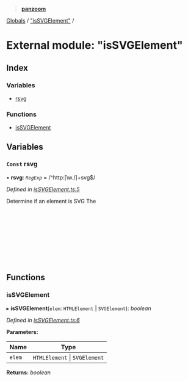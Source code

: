 > **[panzoom](../README.md)**

[Globals](../globals.md) / ["isSVGElement"](_issvgelement_.md) /

# External module: "isSVGElement"

## Index

### Variables

* [rsvg](_issvgelement_.md#const-rsvg)

### Functions

* [isSVGElement](_issvgelement_.md#issvgelement)

## Variables

### `Const` rsvg

• **rsvg**: *`RegExp`* =  /^http:[\w\.\/]+svg$/

*Defined in [isSVGElement.ts:5](https://github.com/timmywil/panzoom/blob/45fed7d/src/isSVGElement.ts#L5)*

Determine if an element is SVG
The <svg> element itself should be treated like HTML

## Functions

###  isSVGElement

▸ **isSVGElement**(`elem`: `HTMLElement` | `SVGElement`): *boolean*

*Defined in [isSVGElement.ts:6](https://github.com/timmywil/panzoom/blob/45fed7d/src/isSVGElement.ts#L6)*

**Parameters:**

Name | Type |
------ | ------ |
`elem` | `HTMLElement` \| `SVGElement` |

**Returns:** *boolean*